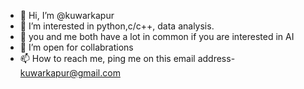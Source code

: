 - 👋 Hi, I’m @kuwarkapur
- 👀 I’m interested in python,c/c++, data analysis.
- 🌱 you and me both have a lot in common if you are interested in AI
- 💞️ I’m open for collabrations
- 📫 How to reach me, ping me on this email address- kuwarkapur@gmail.com 

<!---
kuwarkapur/kuwarkapur is a ✨ special ✨ repository because its `README.md` (this file) appears on your GitHub profile.
You can click the Preview link to take a look at your changes.
--->
